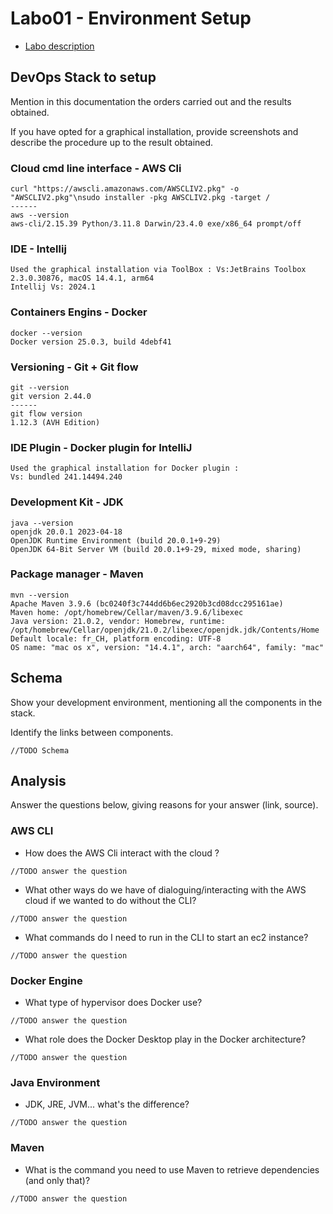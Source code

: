 # Labo01 - Environment Setup

* [Labo description](https://cpnv-es-ngy.gitbook.io/vir1/labs/labo01-environment-setup)

## DevOps Stack to setup

Mention in this documentation the orders carried out and the results obtained.

If you have opted for a graphical installation, provide screenshots and describe the procedure up to the result obtained.

### Cloud cmd line interface - AWS Cli

```
curl "https://awscli.amazonaws.com/AWSCLIV2.pkg" -o "AWSCLIV2.pkg"\nsudo installer -pkg AWSCLIV2.pkg -target /
------
aws --version
aws-cli/2.15.39 Python/3.11.8 Darwin/23.4.0 exe/x86_64 prompt/off
```

### IDE - Intellij

```
Used the graphical installation via ToolBox : Vs:JetBrains Toolbox 2.3.0.30876, macOS 14.4.1, arm64
Intellij Vs: 2024.1
```

### Containers Engins - Docker

```
docker --version
Docker version 25.0.3, build 4debf41
```

### Versioning - Git + Git flow

```
git --version
git version 2.44.0
------
git flow version
1.12.3 (AVH Edition)
```

### IDE Plugin - Docker plugin for IntelliJ

```
Used the graphical installation for Docker plugin : 
Vs: bundled 241.14494.240
```

### Development Kit - JDK

```
java --version
openjdk 20.0.1 2023-04-18
OpenJDK Runtime Environment (build 20.0.1+9-29)
OpenJDK 64-Bit Server VM (build 20.0.1+9-29, mixed mode, sharing)
```

### Package manager - Maven

```
mvn --version
Apache Maven 3.9.6 (bc0240f3c744dd6b6ec2920b3cd08dcc295161ae)
Maven home: /opt/homebrew/Cellar/maven/3.9.6/libexec
Java version: 21.0.2, vendor: Homebrew, runtime: /opt/homebrew/Cellar/openjdk/21.0.2/libexec/openjdk.jdk/Contents/Home
Default locale: fr_CH, platform encoding: UTF-8
OS name: "mac os x", version: "14.4.1", arch: "aarch64", family: "mac"
```

## Schema

Show your development environment, mentioning all the components in the stack.

Identify the links between components.

```
//TODO Schema
```

## Analysis

Answer the questions below, giving reasons for your answer (link, source).

### AWS CLI

* How does the AWS Cli interact with the cloud ?

```
//TODO answer the question
```

* What other ways do we have of dialoguing/interacting with the AWS cloud if we wanted to do without the CLI?

```
//TODO answer the question
```

* What commands do I need to run in the CLI to start an ec2 instance?

```
//TODO answer the question
```

### Docker Engine

* What type of hypervisor does Docker use?

```
//TODO answer the question
```

* What role does the Docker Desktop play in the Docker architecture?

```
//TODO answer the question
```

### Java Environment

* JDK, JRE, JVM... what's the difference?

```
//TODO answer the question
```

### Maven

* What is the command you need to use Maven to retrieve dependencies (and only that)?

```
//TODO answer the question
```


